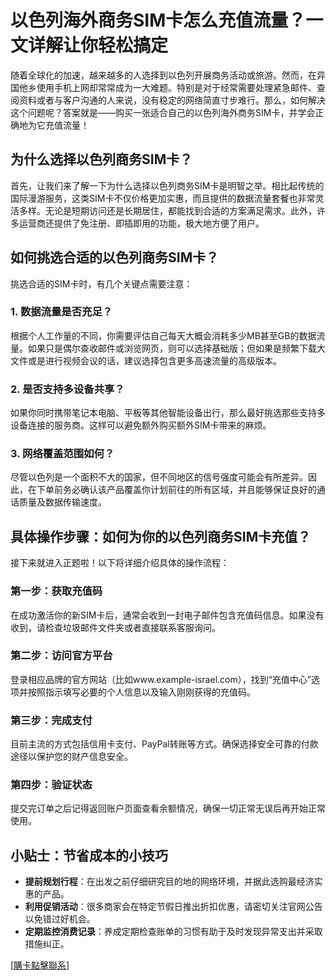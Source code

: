 # 以色列海外商务SIM卡怎么充值流量？一文详解让你轻松搞定

随着全球化的加速，越来越多的人选择到以色列开展商务活动或旅游。然而，在异国他乡使用手机上网却常常成为一大难题。特别是对于经常需要处理紧急邮件、查阅资料或者与客户沟通的人来说，没有稳定的网络简直寸步难行。那么，如何解决这个问题呢？答案就是——购买一张适合自己的以色列海外商务SIM卡，并学会正确地为它充值流量！

## 为什么选择以色列商务SIM卡？

首先，让我们来了解一下为什么选择以色列商务SIM卡是明智之举。相比起传统的国际漫游服务，这类SIM卡不仅价格更加实惠，而且提供的数据流量套餐也非常灵活多样。无论是短期访问还是长期居住，都能找到合适的方案满足需求。此外，许多运营商还提供了免注册、即插即用的功能，极大地方便了用户。

## 如何挑选合适的以色列商务SIM卡？

挑选合适的SIM卡时，有几个关键点需要注意：

### 1. 数据流量是否充足？
根据个人工作量的不同，你需要评估自己每天大概会消耗多少MB甚至GB的数据流量。如果只是偶尔查收邮件或浏览网页，则可以选择基础版；但如果是频繁下载大文件或是进行视频会议的话，建议选择包含更多高速流量的高级版本。

### 2. 是否支持多设备共享？
如果你同时携带笔记本电脑、平板等其他智能设备出行，那么最好挑选那些支持多设备连接的服务商。这样可以避免额外购买额外SIM卡带来的麻烦。

### 3. 网络覆盖范围如何？
尽管以色列是一个面积不大的国家，但不同地区的信号强度可能会有所差异。因此，在下单前务必确认该产品覆盖你计划前往的所有区域，并且能够保证良好的通话质量及数据传输速度。

## 具体操作步骤：如何为你的以色列商务SIM卡充值？

接下来就进入正题啦！以下将详细介绍具体的操作流程：

### 第一步：获取充值码
在成功激活你的新SIM卡后，通常会收到一封电子邮件包含充值码信息。如果没有收到，请检查垃圾邮件文件夹或者直接联系客服询问。

### 第二步：访问官方平台
登录相应品牌的官方网站（比如www.example-israel.com），找到“充值中心”选项并按照指示填写必要的个人信息以及输入刚刚获得的充值码。

### 第三步：完成支付
目前主流的方式包括信用卡支付、PayPal转账等方式。确保选择安全可靠的付款途径以保护您的财产信息安全。

### 第四步：验证状态
提交完订单之后记得返回账户页面查看余额情况，确保一切正常无误后再开始正常使用。

## 小贴士：节省成本的小技巧

- **提前规划行程**：在出发之前仔细研究目的地的网络环境，并据此选购最经济实惠的产品。
- **利用促销活动**：很多商家会在特定节假日推出折扣优惠，请密切关注官网公告以免错过好机会。
- **定期监控消费记录**：养成定期检查账单的习惯有助于及时发现异常支出并采取措施纠正。

[[購卡點擊聯系](https://t.me/s/esim1088)]
